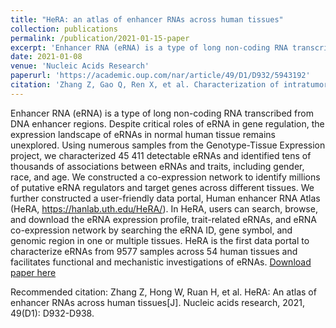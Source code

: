 ```yaml
---
title: "HeRA: an atlas of enhancer RNAs across human tissues"
collection: publications
permalink: /publication/2021-01-15-paper
excerpt: 'Enhancer RNA (eRNA) is a type of long non-coding RNA transcribed from DNA enhancer regions. Despite critical roles of eRNA in gene regulation, the expression landscape of eRNAs in normal human tissue remains unexplored. Using numerous samples from the Genotype-Tissue Expression project, we characterized 45 411 detectable eRNAs and identified tens of thousands of associations between eRNAs and traits, including gender, race, and age...'
date: 2021-01-08
venue: 'Nucleic Acids Research'
paperurl: 'https://academic.oup.com/nar/article/49/D1/D932/5943192'
citation: 'Zhang Z, Gao Q, Ren X, et al. Characterization of intratumor microbiome in cancer immunotherapy[J]. The Innovation, 2023, 4(5).'
---
```

Enhancer RNA (eRNA) is a type of long non-coding RNA transcribed from DNA enhancer regions. Despite critical roles of eRNA in gene regulation, the expression landscape of eRNAs in normal human tissue remains unexplored. Using numerous samples from the Genotype-Tissue Expression project, we characterized 45 411 detectable eRNAs and identified tens of thousands of associations between eRNAs and traits, including gender, race, and age. We constructed a co-expression network to identify millions of putative eRNA regulators and target genes across different tissues. We further constructed a user-friendly data portal, Human enhancer RNA Atlas (HeRA, https://hanlab.uth.edu/HeRA/). In HeRA, users can search, browse, and download the eRNA expression profile, trait-related eRNAs, and eRNA co-expression network by searching the eRNA ID, gene symbol, and genomic region in one or multiple tissues. HeRA is the first data portal to characterize eRNAs from 9577 samples across 54 human tissues and facilitates functional and mechanistic investigations of eRNAs.
[Download paper here](https://academic.oup.com/nar/article-pdf/49/D1/D932/35363940/gkaa940.pdf)

Recommended citation: Zhang Z, Hong W, Ruan H, et al. HeRA: An atlas of enhancer RNAs across human tissues[J]. Nucleic acids research, 2021, 49(D1): D932-D938.
